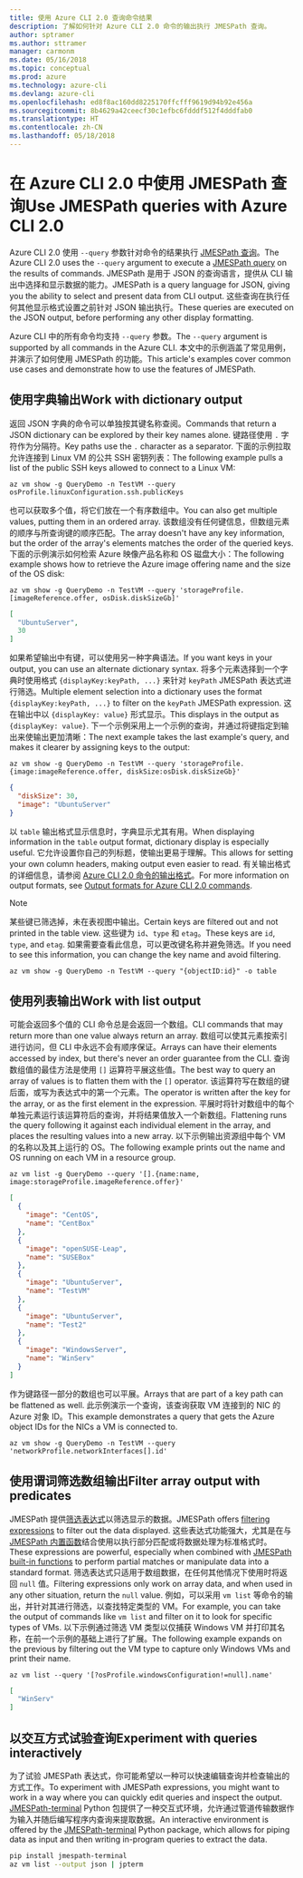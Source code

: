 ```yaml
---
title: 使用 Azure CLI 2.0 查询命令结果
description: 了解如何针对 Azure CLI 2.0 命令的输出执行 JMESPath 查询。
author: sptramer
ms.author: sttramer
manager: carmonm
ms.date: 05/16/2018
ms.topic: conceptual
ms.prod: azure
ms.technology: azure-cli
ms.devlang: azure-cli
ms.openlocfilehash: ed8f8ac160dd8225170ffcfff9619d94b92e456a
ms.sourcegitcommit: 8b4629a42ceecf30c1efbc6fdddf512f4dddfab0
ms.translationtype: HT
ms.contentlocale: zh-CN
ms.lasthandoff: 05/18/2018
---
```

# <a name="use-jmespath-queries-with-azure-cli-20"></a><span data-ttu-id="aa396-103">在 Azure CLI 2.0 中使用 JMESPath 查询</span><span class="sxs-lookup"><span data-stu-id="aa396-103">Use JMESPath queries with Azure CLI 2.0</span></span>

<span data-ttu-id="aa396-104">Azure CLI 2.0 使用 `--query` 参数针对命令的结果执行 [JMESPath 查询](http://jmespath.org)。</span><span class="sxs-lookup"><span data-stu-id="aa396-104">The Azure CLI 2.0 uses the `--query` argument to execute a [JMESPath query](http://jmespath.org) on the results of commands.</span></span> <span data-ttu-id="aa396-105">JMESPath 是用于 JSON 的查询语言，提供从 CLI 输出中选择和显示数据的能力。</span><span class="sxs-lookup"><span data-stu-id="aa396-105">JMESPath is a query language for JSON, giving you the ability to select and present data from CLI output.</span></span> <span data-ttu-id="aa396-106">这些查询在执行任何其他显示格式设置之前针对 JSON 输出执行。</span><span class="sxs-lookup"><span data-stu-id="aa396-106">These queries are executed on the JSON output, before performing any other display formatting.</span></span>

<span data-ttu-id="aa396-107">Azure CLI 中的所有命令均支持 `--query` 参数。</span><span class="sxs-lookup"><span data-stu-id="aa396-107">The `--query` argument is supported by all commands in the Azure CLI.</span></span> <span data-ttu-id="aa396-108">本文中的示例涵盖了常见用例，并演示了如何使用 JMESPath 的功能。</span><span class="sxs-lookup"><span data-stu-id="aa396-108">This article's examples cover common use cases and demonstrate how to use the features of JMESPath.</span></span>

## <a name="work-with-dictionary-output"></a><span data-ttu-id="aa396-109">使用字典输出</span><span class="sxs-lookup"><span data-stu-id="aa396-109">Work with dictionary output</span></span>

<span data-ttu-id="aa396-110">返回 JSON 字典的命令可以单独按其键名称查阅。</span><span class="sxs-lookup"><span data-stu-id="aa396-110">Commands that return a JSON dictionary can be explored by their key names alone.</span></span> <span data-ttu-id="aa396-111">键路径使用 `.` 字符作为分隔符。</span><span class="sxs-lookup"><span data-stu-id="aa396-111">Key paths use the `.` character as a separator.</span></span> <span data-ttu-id="aa396-112">下面的示例拉取允许连接到 Linux VM 的公共 SSH 密钥列表：</span><span class="sxs-lookup"><span data-stu-id="aa396-112">The following example pulls a list of the public SSH keys allowed to connect to a Linux VM:</span></span>

```azurecli-interactive
az vm show -g QueryDemo -n TestVM --query osProfile.linuxConfiguration.ssh.publicKeys
```

<span data-ttu-id="aa396-113">也可以获取多个值，将它们放在一个有序数组中。</span><span class="sxs-lookup"><span data-stu-id="aa396-113">You can also get multiple values, putting them in an ordered array.</span></span> <span data-ttu-id="aa396-114">该数组没有任何键信息，但数组元素的顺序与所查询键的顺序匹配。</span><span class="sxs-lookup"><span data-stu-id="aa396-114">The array doesn't have any key information, but the order of the array's elements matches the order of the queried keys.</span></span> <span data-ttu-id="aa396-115">下面的示例演示如何检索 Azure 映像产品名称和 OS 磁盘大小：</span><span class="sxs-lookup"><span data-stu-id="aa396-115">The following example shows how to retrieve the Azure image offering name and the size of the OS disk:</span></span>

```azurecli-interactive
az vm show -g QueryDemo -n TestVM --query 'storageProfile.[imageReference.offer, osDisk.diskSizeGb]'
```

```json
[
  "UbuntuServer",
  30
]
```

<span data-ttu-id="aa396-116">如果希望输出中有键，可以使用另一种字典语法。</span><span class="sxs-lookup"><span data-stu-id="aa396-116">If you want keys in your output, you can use an alternate dictionary syntax.</span></span> <span data-ttu-id="aa396-117">将多个元素选择到一个字典时使用格式 `{displayKey:keyPath, ...}` 来针对 `keyPath` JMESPath 表达式进行筛选。</span><span class="sxs-lookup"><span data-stu-id="aa396-117">Multiple element selection into a dictionary uses the format `{displayKey:keyPath, ...}` to filter on the `keyPath` JMESPath expression.</span></span> <span data-ttu-id="aa396-118">这在输出中以 `{displayKey: value}` 形式显示。</span><span class="sxs-lookup"><span data-stu-id="aa396-118">This displays in the output as `{displayKey: value}`.</span></span> <span data-ttu-id="aa396-119">下一个示例采用上一个示例的查询，并通过将键指定到输出来使输出更加清晰：</span><span class="sxs-lookup"><span data-stu-id="aa396-119">The next example takes the last example's query, and makes it clearer by assigning keys to the output:</span></span>

```azurecli-interactive
az vm show -g QueryDemo -n TestVM --query 'storageProfile.{image:imageReference.offer, diskSize:osDisk.diskSizeGb}'
```

```json
{
  "diskSize": 30,
  "image": "UbuntuServer"
}
```

<span data-ttu-id="aa396-120">以 `table` 输出格式显示信息时，字典显示尤其有用。</span><span class="sxs-lookup"><span data-stu-id="aa396-120">When displaying information in the `table` output format, dictionary display is especially useful.</span></span> <span data-ttu-id="aa396-121">它允许设置你自己的列标题，使输出更易于理解。</span><span class="sxs-lookup"><span data-stu-id="aa396-121">This allows for setting your own column headers, making output even easier to read.</span></span> <span data-ttu-id="aa396-122">有关输出格式的详细信息，请参阅 [Azure CLI 2.0 命令的输出格式](/cli/azure/format-output-azure-cli)。</span><span class="sxs-lookup"><span data-stu-id="aa396-122">For more information on output formats, see [Output formats for Azure CLI 2.0 commands](/cli/azure/format-output-azure-cli).</span></span>

> [!NOTE]
> <span data-ttu-id="aa396-123">某些键已筛选掉，未在表视图中输出。</span><span class="sxs-lookup"><span data-stu-id="aa396-123">Certain keys are filtered out and not printed in the table view.</span></span> <span data-ttu-id="aa396-124">这些键为 `id`、`type` 和 `etag`。</span><span class="sxs-lookup"><span data-stu-id="aa396-124">These keys are `id`, `type`, and `etag`.</span></span> <span data-ttu-id="aa396-125">如果需要查看此信息，可以更改键名称并避免筛选。</span><span class="sxs-lookup"><span data-stu-id="aa396-125">If you need to see this information, you can change the key name and avoid filtering.</span></span>
>
> ```azurecli
> az vm show -g QueryDemo -n TestVM --query "{objectID:id}" -o table
> ```

## <a name="work-with-list-output"></a><span data-ttu-id="aa396-126">使用列表输出</span><span class="sxs-lookup"><span data-stu-id="aa396-126">Work with list output</span></span>

<span data-ttu-id="aa396-127">可能会返回多个值的 CLI 命令总是会返回一个数组。</span><span class="sxs-lookup"><span data-stu-id="aa396-127">CLI commands that may return more than one value always return an array.</span></span> <span data-ttu-id="aa396-128">数组可以使其元素按索引进行访问，但 CLI 中永远不会有顺序保证。</span><span class="sxs-lookup"><span data-stu-id="aa396-128">Arrays can have their elements accessed by index, but there's never an order guarantee from the CLI.</span></span> <span data-ttu-id="aa396-129">查询数组值的最佳方法是使用 `[]` 运算符平展这些值。</span><span class="sxs-lookup"><span data-stu-id="aa396-129">The best way to query an array of values is to flatten them with the `[]` operator.</span></span> <span data-ttu-id="aa396-130">该运算符写在数组的键后面，或写为表达式中的第一个元素。</span><span class="sxs-lookup"><span data-stu-id="aa396-130">The operator is written after the key for the array, or as the first element in the expression.</span></span> <span data-ttu-id="aa396-131">平展时将针对数组中的每个单独元素运行该运算符后的查询，并将结果值放入一个新数组。</span><span class="sxs-lookup"><span data-stu-id="aa396-131">Flattening runs the query following it against each individual element in the array, and places the resulting values into a new array.</span></span> <span data-ttu-id="aa396-132">以下示例输出资源组中每个 VM 的名称以及其上运行的 OS。</span><span class="sxs-lookup"><span data-stu-id="aa396-132">The following example prints out the name and OS running on each VM in a resource group.</span></span> 

```azurecli-interactive
az vm list -g QueryDemo --query '[].{name:name, image:storageProfile.imageReference.offer}'
```

```json
[
  {
    "image": "CentOS",
    "name": "CentBox"
  },
  {
    "image": "openSUSE-Leap",
    "name": "SUSEBox"
  },
  {
    "image": "UbuntuServer",
    "name": "TestVM"
  },
  {
    "image": "UbuntuServer",
    "name": "Test2"
  },
  {
    "image": "WindowsServer",
    "name": "WinServ"
  }
]
```

<span data-ttu-id="aa396-133">作为键路径一部分的数组也可以平展。</span><span class="sxs-lookup"><span data-stu-id="aa396-133">Arrays that are part of a key path can be flattened as well.</span></span> <span data-ttu-id="aa396-134">此示例演示一个查询，该查询获取 VM 连接到的 NIC 的 Azure 对象 ID。</span><span class="sxs-lookup"><span data-stu-id="aa396-134">This example demonstrates a query that gets the Azure object IDs for the NICs a VM is connected to.</span></span>

```azurecli-interactive
az vm show -g QueryDemo -n TestVM --query 'networkProfile.networkInterfaces[].id'
```

## <a name="filter-array-output-with-predicates"></a><span data-ttu-id="aa396-135">使用谓词筛选数组输出</span><span class="sxs-lookup"><span data-stu-id="aa396-135">Filter array output with predicates</span></span>

<span data-ttu-id="aa396-136">JMESPath 提供[筛选表达式](http://jmespath.org/specification.html#filterexpressions)以筛选显示的数据。</span><span class="sxs-lookup"><span data-stu-id="aa396-136">JMESPath offers [filtering expressions](http://jmespath.org/specification.html#filterexpressions) to filter out the data displayed.</span></span> <span data-ttu-id="aa396-137">这些表达式功能强大，尤其是在与 [JMESPath 内置函数](http://jmespath.org/specification.html#built-in-functions)结合使用以执行部分匹配或将数据处理为标准格式时。</span><span class="sxs-lookup"><span data-stu-id="aa396-137">These expressions are powerful, especially when combined with [JMESPath built-in functions](http://jmespath.org/specification.html#built-in-functions) to perform partial matches or manipulate data into a standard format.</span></span> <span data-ttu-id="aa396-138">筛选表达式只适用于数组数据，在任何其他情况下使用时将返回 `null` 值。</span><span class="sxs-lookup"><span data-stu-id="aa396-138">Filtering expressions only work on array data, and when used in any other situation, return the `null` value.</span></span> <span data-ttu-id="aa396-139">例如，可以采用 `vm list` 等命令的输出，并针对其进行筛选，以查找特定类型的 VM。</span><span class="sxs-lookup"><span data-stu-id="aa396-139">For example, you can take the output of commands like `vm list` and filter on it to look for specific types of VMs.</span></span> <span data-ttu-id="aa396-140">以下示例通过筛选 VM 类型以仅捕获 Windows VM 并打印其名称，在前一个示例的基础上进行了扩展。</span><span class="sxs-lookup"><span data-stu-id="aa396-140">The following example expands on the previous by filtering out the VM type to capture only Windows VMs and print their name.</span></span>

```azurecli-interactive
az vm list --query '[?osProfile.windowsConfiguration!=null].name'
```

```json
[
  "WinServ"
]
```

## <a name="experiment-with-queries-interactively"></a><span data-ttu-id="aa396-141">以交互方式试验查询</span><span class="sxs-lookup"><span data-stu-id="aa396-141">Experiment with queries interactively</span></span>

<span data-ttu-id="aa396-142">为了试验 JMESPath 表达式，你可能希望以一种可以快速编辑查询并检查输出的方式工作。</span><span class="sxs-lookup"><span data-stu-id="aa396-142">To experiment with JMESPath expressions, you might want to work in a way where you can quickly edit queries and inspect the output.</span></span> <span data-ttu-id="aa396-143">[JMESPath-terminal](https://github.com/jmespath/jmespath.terminal) Python 包提供了一种交互式环境，允许通过管道传输数据作为输入并随后编写程序内查询来提取数据。</span><span class="sxs-lookup"><span data-stu-id="aa396-143">An interactive environment is offered by the [JMESPath-terminal](https://github.com/jmespath/jmespath.terminal) Python package, which allows for piping data as input and then writing in-program queries to extract the data.</span></span>

```bash
pip install jmespath-terminal
az vm list --output json | jpterm
```
